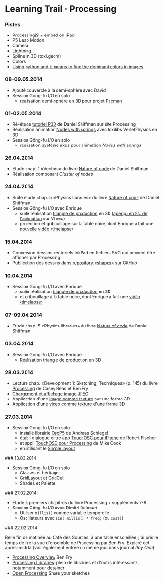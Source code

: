 # Learning Trail · Processing

### Pistes

* ProcessingjS + embed on iPad
* P5 Leap Motion
* Camera
* Lightning
* Spline in 3D (toxi.geom)
* Colors
* [Using python and k-means to find the dominant colors in images](http://charlesleifer.com/blog/using-python-and-k-means-to-find-the-dominant-colors-in-images/)

### 08-09.05.2014

* Ajouté couvercle à la demi-sphère avec David
* Session Gōng-fu I/O en solo
  * réalisation demi-sphère en 3D pour projet [Pacman](https://github.com/gongfuio/Pacman)

### 01-02.05.2014

* Ré-étude [tutoriel P3D](http://www.processing.org/tutorials/p3d/) de Daniel Shiffman sur site Processing
* Réalisation animation [Nodes with springs](https://github.com/olange/learning-processing/tree/master/pde/sketch_particles) avec toxilibs VerletPhysics en 3D
* Session Gōng-fu I/O en solo
  * réalisation système axes pour animation _Nodes with springs_

### 26.04.2014

* Etude chap. 1 «Vectors» du livre [Nature of code](http://natureofcode.com/book/chapter-5-physics-libraries/) de Daniel Shiffman
* Réalisation composant _Cluster of nodes_

### 24.04.2014

* Suite étude chap. 5 «Physics libraries» du livre [Nature of code](http://natureofcode.com/book/chapter-5-physics-libraries/) de Daniel Shiffman
* Session Gōng-fu I/O avec Enrique
  * suite réalisation [triangle de production](https://github.com/gongfuio/Girafe/tree/master/sketch_triangle_production) en 3D ([aperçu en 9s. de l'animation](https://vimeo.com/92920664) sur Vimeo)
  * projection et gribouillage sur la table noire, dont Enrique a fait une [nouvelle vidéo ‹timelapse›](https://vimeo.com/92920851)

### 15.04.2014

* Conversion dessins vectoriels InkPad en fichiers SVG qui peuvent être affichés par Processing
* Publication des dessins dans [repository «shapes»](http://github.com/olange/shapes) sur GitHub

### 10.04.2014

* Session Gōng-fu I/O avec Enrique
  * suite réalisation [triangle de production](https://github.com/gongfuio/Girafe/tree/master/sketch_triangle_production) en 3D
  * et gribouillage à la table noire, dont Enrique a fait une [vidéo ‹timelapse›](https://vimeo.com/91696987)

### 07-09.04.2014

* Etude chap. 5 «Physics libraries» du livre [Nature of code](http://natureofcode.com/book/chapter-5-physics-libraries/) de Daniel Shiffman

### 03.04.2014

* Session Gōng-fu I/O avec Enrique
  * Réalisation [triangle de production](https://github.com/gongfuio/Girafe/tree/master/sketch_triangle_production) en 3D

### 28.03.2014

* Lecture chap. «Development 1: Sketching, Techniques» (p. 145) du livre [Processing](Discovering-Processing.md#books) de Casey Reas et Ben Fry
* [Chargement et affichage image JPEG](pde/sketch_images/sketch_images.pde)
* Application d'une [image comme texture](pde/sketch_shapes_3d/sketch_shapes_3d.pde) sur une forme 3D
* Application d'une [video comme texture](pde/sketch_textures/sketch_textures.pde) d'une forme 3D

### 27.03.2014

* Session Gōng-fu I/O en solo
   * installé librairie [OscP5](http://www.sojamo.de/libraries/oscp5/) de Andreas Schlegel
   * établi dialogue entre app [TouchOSC pour iPhone](http://hexler.net/docs/touchosc-configuration-connections-osc) de Robert Fischer
   * et appli [TouchOSC pour Processing](http://www.thebox.myzen.co.uk/Mac_Apps/Processing.html) de Mike Cook
   * en utilisant le [Simple layout](https://mobile.twitter.com/gongfuio/status/449526276554891264/photo/1)

### 13.03.2014

 * Session Gōng-fu I/O en solo
   * Classes et héritage
   * GridLayout et GridCell
   * Shades et Palette
 
### 27.02.2014

* Etude 5 premiers chapitres du livre Processing + suppléments 7-9
* Session Gōng-fu I/O avec Dimitri Delcourt
  * Utiliser `millis()` comme variable temporelle
  * Oscillateurs avec `sin( millis() * freq)` (ou `cos()`)

### 22.02.2014

Belle fin de matinée au Café des Sources, à une table ensoleillée, j'ai pris le temps de lire la vue d'ensemble de Processing par Ben Fry. Exploré cet après-midi là (voir également entrée du même jour dans journal _Day One_):

* [Processing Overview](http://processing.org/tutorials/overview/) Ben Fry
* [Processing Libraries](http://processing.org/reference/libraries/): plein de librairies et d'outils intéressants, notamment pour dessiner
* [Open Processing](http://www.openprocessing.org) Share your sketches
